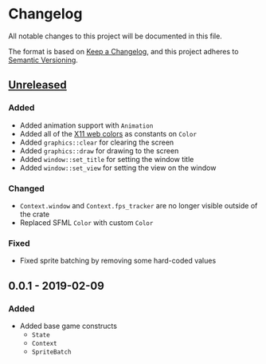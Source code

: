 # Changelog

All notable changes to this project will be documented in this file.

The format is based on [Keep a Changelog](https://keepachangelog.com/en/1.0.0/),
and this project adheres to [Semantic Versioning](https://semver.org/spec/v2.0.0.html).

## [Unreleased]

### Added

- Added animation support with `Animation`
- Added all of the [X11 web colors](https://en.wikipedia.org/wiki/Web_colors#X11_color_names) as constants on `Color`
- Added `graphics::clear` for clearing the screen
- Added `graphics::draw` for drawing to the screen
- Added `window::set_title` for setting the window title
- Added `window::set_view` for setting the view on the window

### Changed

- `Context.window` and `Context.fps_tracker` are no longer visible outside of the crate
- Replaced SFML `Color` with custom `Color`

### Fixed

- Fixed sprite batching by removing some hard-coded values

## 0.0.1 - 2019-02-09

### Added

- Added base game constructs
  - `State`
  - `Context`
  - `SpriteBatch`

[unreleased]: https://github.com/maxdeviant/peacock/compare/v0.0.1...HEAD
[0.0.1]: https://github.com/maxdeviant/peacock/compare/2e44af3...v0.0.1
